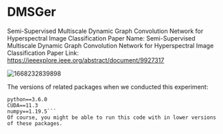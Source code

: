 # DMSGer
Semi-Supervised Multiscale Dynamic Graph Convolution Network for Hyperspectral Image Classification
Paper Name: Semi-Supervised Multiscale Dynamic Graph Convolution Network for Hyperspectral Image Classification
Paper Link: https://ieeexplore.ieee.org/abstract/document/9927317

![1668232839898](https://user-images.githubusercontent.com/74549002/201459834-b5cea107-8579-4448-885e-6ad9a397f359.jpg)

The versions of related packages when we conducted this experiment:
  ```pytorch==1.6.0
  python==3.6.0
  CUDA==11.3
  numpy==1.19.5```
Of course, you might be able to run this code with in lower versions of these packages.

